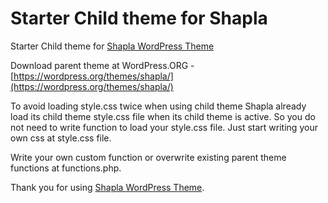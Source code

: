 # Starter Child theme for Shapla

Starter Child theme for [Shapla WordPress Theme](https://wordpress.org/themes/shapla/)

Download parent theme at WordPress.ORG - [https://wordpress.org/themes/shapla/](https://wordpress.org/themes/shapla/)

To avoid loading style.css twice when using child theme Shapla already load its child theme style.css file when its child theme is active.
So you do not need to write function to load your style.css file. Just start writing your own css at style.css file.

Write your own custom function or overwrite existing parent theme functions at functions.php.

Thank you for using [Shapla WordPress Theme](https://wordpress.org/themes/shapla/).


